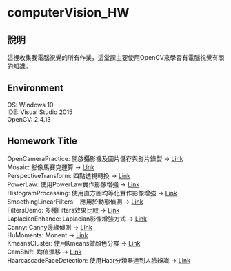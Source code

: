 # computerVision_HW

## 說明
這裡收集我電腦視覺的所有作業，這堂課主要使用OpenCV來學習有電腦視覺有關的知識。

## Environment

OS: Windows 10<br>
IDE: Visual Studio 2015<br>
OpenCV: 2.4.13<br>

## Homework Title

OpenCameraPractice:       開啟攝影機及圖片儲存與影片錄製 -> [Link](https://github.com/paul90539/computerVision_HW/tree/master/OpenCameraPractice)
<br>
Mosaic:                   影像馬賽克運算 -> [Link](https://github.com/paul90539/computerVision_HW/tree/master/Mosaic)
<br>
PerspectiveTransform:     四點透視轉換 -> [Link](https://github.com/paul90539/computerVision_HW/tree/master/PerspectiveTransform)
<br>
PowerLaw:                 使用PowerLaw實作影像增強 -> [Link](https://github.com/paul90539/computerVision_HW/tree/master/ImageEnhancement/PowerLaw)
<br>
HistogramProcessing:      使用直方圖均等化實作影像增強 -> [Link](https://github.com/paul90539/computerVision_HW/tree/master/ImageEnhancement/HistogramProcessing)
<br>
SmoothingLinearFilters:   應用於動態偵測 -> [Link](https://github.com/paul90539/computerVision_HW/tree/master/SmoothingLinearFilters)
<br>
FiltersDemo:              多種Filters效果比較 -> [Link](https://github.com/paul90539/computerVision_HW/tree/master/Filters/FiltersDemo)
<br>
LaplacianEnhance:         Laplacian影像增強方式 -> [Link](https://github.com/paul90539/computerVision_HW/tree/master/Filters/LaplacianEnhance)
<br>
Canny:                    Canny邊緣偵測 -> [Link](https://github.com/paul90539/computerVision_HW/tree/master/Canny)
<br>
HuMoments:                Monent -> [Link](https://github.com/paul90539/computerVision_HW/tree/master/HuMoments)
<br>
KmeansCluster:            使用Kmeans做顏色分群 -> [Link](https://github.com/paul90539/computerVision_HW/tree/master/KmeansCluster)
<br>
CamShift:                 均值漂移 -> [Link](https://github.com/paul90539/computerVision_HW/tree/master/CamShift)
<br>
HaarcascadeFaceDetection: 使用Haar分類器達到人臉辨識 -> [Link](https://github.com/paul90539/computerVision_HW/tree/master/HaarcascadeFaceDetection) 
<br>
